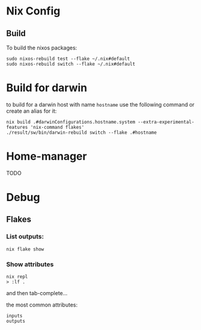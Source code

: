 # Nix Config

## Build
To build the nixos packages:

```
sudo nixos-rebuild test --flake ~/.nix#default
sudo nixos-rebuild switch --flake ~/.nix#default
```


# Build for darwin

to build for a darwin host with name `hostname` use the following command or create an alias for it:
```
nix build .#darwinConfigurations.hostname.system --extra-experimental-features 'nix-command flakes'
./result/sw/bin/darwin-rebuild switch --flake .#hostname
```

# Home-manager

TODO

# Debug

## Flakes

### List outputs:
`nix flake show`

### Show attributes
```
nix repl
> :lf .
```

and then tab-complete...

the most common attributes:
```
inputs
outputs
```


